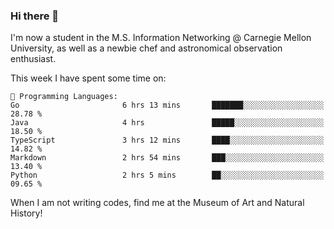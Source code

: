 ### Hi there 👋

I'm now a student in the M.S. Information Networking @ Carnegie Mellon University, as well as a newbie chef and astronomical observation enthusiast. 



<!--START_SECTION:waka-->
This week I have spent some time on: 

```text
💬 Programming Languages: 
Go                       6 hrs 13 mins       ███████░░░░░░░░░░░░░░░░░░   28.78 % 
Java                     4 hrs               █████░░░░░░░░░░░░░░░░░░░░   18.50 % 
TypeScript               3 hrs 12 mins       ████░░░░░░░░░░░░░░░░░░░░░   14.82 % 
Markdown                 2 hrs 54 mins       ███░░░░░░░░░░░░░░░░░░░░░░   13.40 % 
Python                   2 hrs 5 mins        ██░░░░░░░░░░░░░░░░░░░░░░░   09.65 % 
```


<!--END_SECTION:waka-->

When I am not writing codes, find me at the Museum of Art and Natural History!
